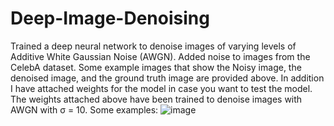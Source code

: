 # Deep-Image-Denoising


Trained a deep neural network to denoise images of varying levels of Additive White Gaussian Noise (AWGN). Added noise to images from the CelebA dataset. Some example images that show the Noisy image, the denoised image, and the ground truth image are provided above. In addition I have attached weights for the model in case you want to test the model. The weights attached above have been trained to denoise images with AWGN with σ = 10. Some examples:
![image](https://user-images.githubusercontent.com/90289685/135911671-03751df5-b867-4a29-bda0-c56aecd33534.png)






